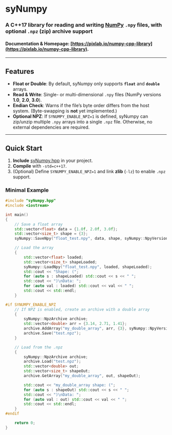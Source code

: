 # syNumpy

### A **C++17** library for **reading and writing** [NumPy](https://numpy.org/) `.npy` files, with **optional** `.npz` (zip) archive support
#### Documentation & Homepage: [https://pixlab.io/numpy-cpp-library](https://pixlab.io/numpy-cpp-library).

---

## Features

- **Float or Double**: By default, syNumpy only supports **`float`** and **`double`** arrays.  
- **Read & Write**: Single- or multi-dimensional `.npy` files (NumPy versions **1.0**, **2.0**, **3.0**).  
- **Endian Check**: Warns if the file’s byte order differs from the host system. (Byte-swapping is **not** yet implemented.)  
- **Optional NPZ**: If `SYNUMPY_ENABLE_NPZ=1` is defined, syNumpy can zip/unzip multiple `.npy` arrays into a single `.npz` file. Otherwise, no external dependencies are required.

---

## Quick Start

1. **Include** [syNumpy.hpp](syNumpy.hpp) in your project.  
2. **Compile** with `-std=c++17`.  
3. (Optional) Define `SYNUMPY_ENABLE_NPZ=1` and link **zlib** (`-lz`) to enable `.npz` support.

### Minimal Example

```cpp
#include "syNumpy.hpp"
#include <iostream>

int main()
{
    // Save a float array
    std::vector<float> data = {1.0f, 2.0f, 3.0f};
    std::vector<size_t> shape = {3};
    syNumpy::SaveNpy("float_test.npy", data, shape, syNumpy::NpyVersion::V2_0);

    // Load the array
    {
        std::vector<float> loaded;
        std::vector<size_t> shapeLoaded;
        syNumpy::LoadNpy("float_test.npy", loaded, shapeLoaded);
        std::cout << "Shape: (";
        for (auto s : shapeLoaded) std::cout << s << " ";
        std::cout << ")\nData: ";
        for (auto val : loaded) std::cout << val << " ";
        std::cout << std::endl;
    }

#if SYNUMPY_ENABLE_NPZ
    // If NPZ is enabled, create an archive with a double array
    {
        syNumpy::NpzArchive archive;
        std::vector<double> arr = {3.14, 2.71, 1.41};
        archive.AddArray("my_double_array", arr, {3}, syNumpy::NpyVersion::V2_0);
        archive.Save("test.npz");
    }

    // Load from the .npz
    {
        syNumpy::NpzArchive archive;
        archive.Load("test.npz");
        std::vector<double> out;
        std::vector<size_t> shapeOut;
        archive.GetArray("my_double_array", out, shapeOut);

        std::cout << "my_double_array shape: (";
        for (auto s : shapeOut) std::cout << s << " ";
        std::cout << ")\nData: ";
        for (auto val : out) std::cout << val << " ";
        std::cout << std::endl;
    }
#endif

    return 0;
}

